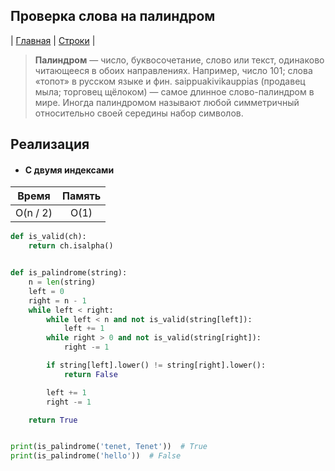 Проверка слова на палиндром
---------------------------
| [Главная](../../../README.md#Список-алгоритмов-[russian])
| [Строки](../../../README.md#Строки)
|

> **Палиндром** — число, буквосочетание, слово 
или текст, одинаково читающееся в обоих 
направлениях. Например, число 101; 
слова «топот» в русском языке и фин. 
saippuakivikauppias (продавец мыла; торговец 
щёлоком) — самое длинное слово-палиндром в мире. 
Иногда палиндромом называют любой симметричный 
относительно своей середины набор символов.


Реализация
----------
* #### С двумя индексами

|Время   |Память  |
|:------:|:------:|
|O(n / 2)|O(1)    |


```python
def is_valid(ch):
    return ch.isalpha()


def is_palindrome(string):
    n = len(string)
    left = 0
    right = n - 1
    while left < right:
        while left < n and not is_valid(string[left]):
            left += 1
        while right > 0 and not is_valid(string[right]):
            right -= 1

        if string[left].lower() != string[right].lower():
            return False

        left += 1
        right -= 1

    return True


print(is_palindrome('tenet, Tenet'))  # True
print(is_palindrome('hello'))  # False

```